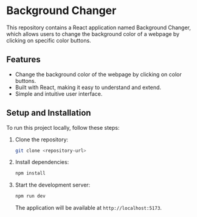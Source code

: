 # Background Changer

This repository contains a React application named Background Changer, which allows users to change the background color of a webpage by clicking on specific color buttons.

## Features

- Change the background color of the webpage by clicking on color buttons.
- Built with React, making it easy to understand and extend.
- Simple and intuitive user interface.

## Setup and Installation

To run this project locally, follow these steps:

1. Clone the repository:
   ```bash
   git clone <repository-url>
   ```
2. Install dependencies:
   ```bash
   npm install
   ```
3. Start the development server:
   ```bash
   npm run dev
   ```
   The application will be available at `http://localhost:5173`.
